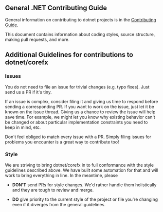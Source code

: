 ## General .NET Contributing Guide
General information on contributing to dotnet projects is in the [Contributing Guide]. 

This document contains information about coding styles, source structure, making
pull requests, and more.

[Contributing Guide]: https://github.com/Microsoft/dotnet/blob/master/CONTRIBUTING.md

## Additional Guidelines for contributions to dotnet/corefx

### Issues
You do not need to file an issue for trivial changes (e.g. typo fixes). Just send us
a PR if it's tiny.

If an issue is complex, consider filing it and giving us time to respond before sending a
corresponding PR. If you want to work on the issue, just let it be known on the issue thread. Giving
us a chance to review the issue will help save time. For example, we might let you know why existing
behavior can't be changed or about particular implementation constraints you need to keep in mind, etc.

Don't feel obliged to match every issue with a PR. Simply filing issues for problems you
encounter is a great way to contribute too! 

### Style
We are striving to bring dotnet/corefx in to full conformance with the style guidelines
described above. We have built some automation for that and will work to bring everything
in line. In the meantime, please

* **DON'T** send PRs for style changes. We'd rather handle them holistically and they are tough
to review and merge.

* **DO** give priority to the current style of the project or file you're changing even if it
diverges from the general guidelines.
